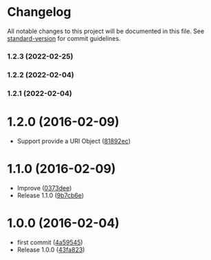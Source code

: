 # Changelog

All notable changes to this project will be documented in this file. See [standard-version](https://github.com/conventional-changelog/standard-version) for commit guidelines.

### 1.2.3 (2022-02-25)

### 1.2.2 (2022-02-04)

### 1.2.1 (2022-02-04)

<a name="1.2.0"></a>

# 1.2.0 (2016-02-09)

- Support provide a URI Object ([81892ec](https://github.com/kikobeats/is-uri/commit/81892ec))

<a name="1.1.0"></a>

# 1.1.0 (2016-02-09)

- Improve ([0373dee](https://github.com/kikobeats/is-uri/commit/0373dee))
- Release 1.1.0 ([9b7cb6e](https://github.com/kikobeats/is-uri/commit/9b7cb6e))

<a name="1.0.0"></a>

# 1.0.0 (2016-02-04)

- first commit ([4a59545](https://github.com/kikobeats/is-uri/commit/4a59545))
- Release 1.0.0 ([43fa823](https://github.com/kikobeats/is-uri/commit/43fa823))

